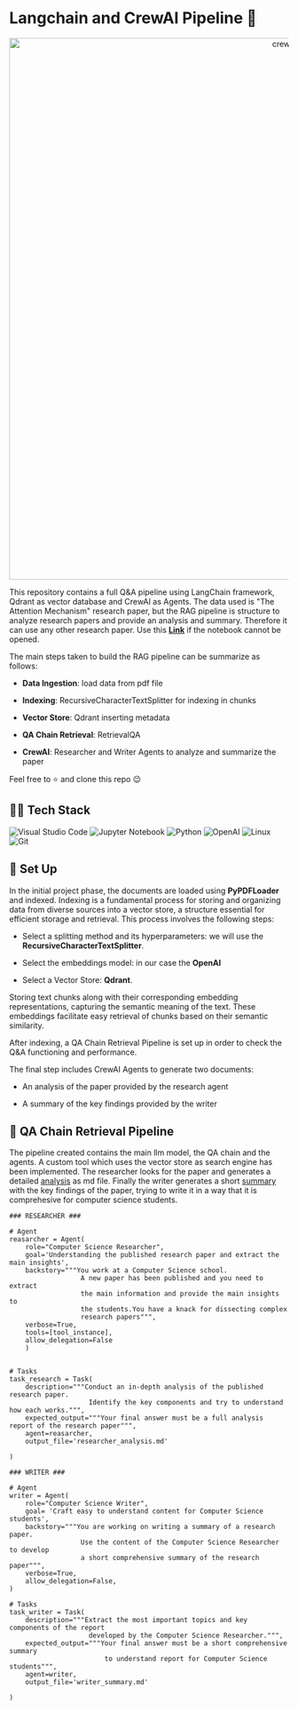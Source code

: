 # Langchain and CrewAI Pipeline 🤼

<p align="center">
  <img width="976" alt="crewai" src="https://github.com/benitomartin/benitomartin.github.io/assets/116911431/a1fe4ed5-1e04-4a02-94ee-8514cb9bfd40">
</p>

This repository contains a full Q&A pipeline using LangChain framework, Qdrant as vector database and CrewAI as Agents. The data used is "The Attention Mechanism" research paper, but the RAG pipeline is structure to analyze research papers and provide an analysis and summary. Therefore it can use any other research paper. Use this **[Link](https://nbviewer.org/github/benitomartin/crewai-rag-langchain-qdrant/blob/main/crewAI_RAG_Qdrant.ipynb)** if the notebook cannot be opened.

The main steps taken to build the RAG pipeline can be summarize as follows:

* **Data Ingestion**: load data from pdf file

* **Indexing**: RecursiveCharacterTextSplitter for indexing in chunks

* **Vector Store**: Qdrant inserting metadata

* **QA Chain Retrieval**: RetrievalQA

* **CrewAI**: Researcher and Writer Agents to analyze and summarize the paper
  
Feel free to ⭐ and clone this repo 😉

## 👨‍💻 **Tech Stack**


![Visual Studio Code](https://img.shields.io/badge/Visual%20Studio%20Code-0078d7.svg?style=for-the-badge&logo=visual-studio-code&logoColor=white)
![Jupyter Notebook](https://img.shields.io/badge/jupyter-%23FA0F00.svg?style=for-the-badge&logo=jupyter&logoColor=white)
![Python](https://img.shields.io/badge/python-3670A0?style=for-the-badge&logo=python&logoColor=ffdd54)
![OpenAI](https://img.shields.io/badge/OpenAI-74aa9c?style=for-the-badge&logo=openai&logoColor=white)
![Linux](https://img.shields.io/badge/Linux-FCC624?style=for-the-badge&logo=linux&logoColor=black)
![Git](https://img.shields.io/badge/git-%23F05033.svg?style=for-the-badge&logo=git&logoColor=white)


## 📐 Set Up

In the initial project phase, the documents are loaded using **PyPDFLoader** and indexed. Indexing is a fundamental process for storing and organizing data from diverse sources into a vector store, a structure essential for efficient storage and retrieval. This process involves the following steps:

- Select a splitting method and its hyperparameters: we will use the **RecursiveCharacterTextSplitter**.

- Select the embeddings model: in our case the **OpenAI**

- Select a Vector Store: **Qdrant**.

Storing text chunks along with their corresponding embedding representations, capturing the semantic meaning of the text. These embeddings facilitate easy retrieval of chunks based on their semantic similarity. 

After indexing, a QA Chain Retrieval Pipeline is set up in order to check the Q&A functioning and performance. 

The final step includes CrewAI Agents to generate two documents:

- An analysis of the paper provided by the research agent

- A summary of the key findings provided by the writer


## 🌊 QA Chain Retrieval Pipeline

The pipeline created contains the main llm model, the QA chain and the agents. A custom tool which uses the vector store as search engine has been implemented. The researcher looks for the paper and generates a detailed [analysis](https://github.com/benitomartin/crewai-rag-langchain-qdrant/blob/main/researcher_analysis.md) as md file. Finally the writer generates a short [summary](https://github.com/benitomartin/crewai-rag-langchain-qdrant/blob/main/writer_summary.md) with the key findings of the paper, trying to write it in a way that it is comprehesive for computer science students.

```
### RESEARCHER ###

# Agent
reasarcher = Agent(
    role="Computer Science Researcher",
    goal='Understanding the published research paper and extract the main insights',
    backstory="""You work at a Computer Science school.
                  A new paper has been published and you need to extract
                  the main information and provide the main insights to
                  the students.You have a knack for dissecting complex
                  research papers""",
    verbose=True,
    tools=[tool_instance],
    allow_delegation=False
    )


# Tasks
task_research = Task(
    description="""Conduct an in-depth analysis of the published research paper.
                    Identify the key components and try to understand how each works.""",
    expected_output="""Your final answer must be a full analysis report of the research paper""",
    agent=reasarcher,
    output_file='researcher_analysis.md' 

)
```

```
### WRITER ###

# Agent
writer = Agent(
    role="Computer Science Writer",
    goal= 'Craft easy to understand content for Computer Science students',
    backstory="""You are working on writing a summary of a research paper.
                  Use the content of the Computer Science Researcher to develop
                  a short comprehensive summary of the research paper""",
    verbose=True,
    allow_delegation=False,
)

# Tasks
task_writer = Task(
    description="""Extract the most important topics and key components of the report
                    developed by the Computer Science Researcher.""",
    expected_output="""Your final answer must be a short comprehensive summary 
                        to understand report for Computer Science students""",
    agent=writer,
    output_file='writer_summary.md' 

)
```
